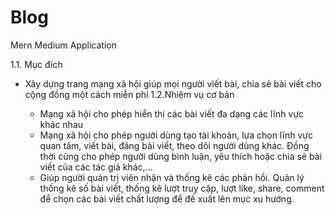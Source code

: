 # Blog
Mern Medium Application

1.1. Mục đích
- Xây dựng trang mạng xã hội giúp mọi người viết bài, chia sẻ bài viết cho cộng đồng một cách miễn phí
1.2.Nhiệm vụ cơ bản
	 
	- Mạng xã hội cho phép hiển thị các bài viết đa dạng các lĩnh vực khác nhau
	- Mạng xã hội cho phép người dùng tạo tài khoản, lựa chọn lĩnh vực quan tâm, viết bài, đăng bài viết, theo dõi người dùng khác. Đồng thời cũng cho phép người dùng bình luận, yêu thích hoặc chia sẻ bài viết của các tác giả khác,…
	- Giúp người quản trị viên nhận và thống kê các phản hồi. Quản lý thống kê số bài viết, thống kê lượt truy cập, lượt like, share, comment để chọn các bài viết chất lượng để đề xuất lên mục xu hướng.
